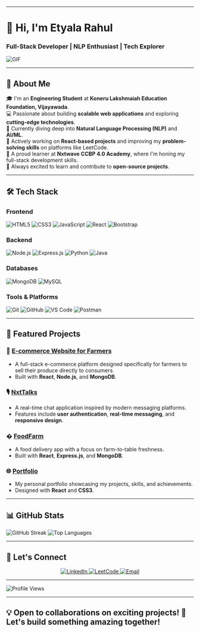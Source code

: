 
---

# 👋 Hi, I'm **Etyala Rahul**  
### **Full-Stack Developer | NLP Enthusiast | Tech Explorer**  

![GIF](https://media.giphy.com/media/qgQUggAC3Pfv687qPC/giphy.gif)  

---

## 🚀 **About Me**  
🎓 I'm an **Engineering Student** at **Koneru Lakshmaiah Education Foundation, Vijayawada**.  
💻 Passionate about building **scalable web applications** and exploring **cutting-edge technologies**.  
🤖 Currently diving deep into **Natural Language Processing (NLP)** and **AI/ML**.  
🎯 Actively working on **React-based projects** and improving my **problem-solving skills** on platforms like LeetCode.  
📖 A proud learner at **Nxtwave CCBP 4.0 Academy**, where I'm honing my full-stack development skills.  
🌱 Always excited to learn and contribute to **open-source projects**.  

---

## 🛠️ **Tech Stack**  

### **Frontend**  
![HTML5](https://img.shields.io/badge/-HTML5-E34F26?style=for-the-badge&logo=html5&logoColor=white)
![CSS3](https://img.shields.io/badge/-CSS3-1572B6?style=for-the-badge&logo=css3&logoColor=white)
![JavaScript](https://img.shields.io/badge/-JavaScript-F7DF1E?style=for-the-badge&logo=javascript&logoColor=black)
![React](https://img.shields.io/badge/-React-61DAFB?style=for-the-badge&logo=react&logoColor=black)
![Bootstrap](https://img.shields.io/badge/-Bootstrap-7952B3?style=for-the-badge&logo=bootstrap&logoColor=white)

### **Backend**  
![Node.js](https://img.shields.io/badge/-Node.js-339933?style=for-the-badge&logo=node.js&logoColor=white)
![Express.js](https://img.shields.io/badge/-Express.js-000000?style=for-the-badge&logo=express&logoColor=white)
![Python](https://img.shields.io/badge/-Python-3776AB?style=for-the-badge&logo=python&logoColor=white)
![Java](https://img.shields.io/badge/-Java-007396?style=for-the-badge&logo=java&logoColor=white)

### **Databases**  
![MongoDB](https://img.shields.io/badge/-MongoDB-47A248?style=for-the-badge&logo=mongodb&logoColor=white)
![MySQL](https://img.shields.io/badge/-MySQL-4479A1?style=for-the-badge&logo=mysql&logoColor=white)

### **Tools & Platforms**  
![Git](https://img.shields.io/badge/-Git-F05032?style=for-the-badge&logo=git&logoColor=white)
![GitHub](https://img.shields.io/badge/-GitHub-181717?style=for-the-badge&logo=github&logoColor=white)
![VS Code](https://img.shields.io/badge/-VS%20Code-007ACC?style=for-the-badge&logo=visual-studio-code&logoColor=white)
![Postman](https://img.shields.io/badge/-Postman-FF6C37?style=for-the-badge&logo=postman&logoColor=white)

---

## 🌟 **Featured Projects**  

### 🛒 **[E-commerce Website for Farmers](https://e-commerce-fron-89rh.onrender.com/)**  
- A full-stack e-commerce platform designed specifically for farmers to sell their produce directly to consumers.  
- Built with **React**, **Node.js**, and **MongoDB**.  

### 🎙️ **[NxtTalks](https://rahuletyala.ccbp.tech/)**  
- A real-time chat application inspired by modern messaging platforms.  
- Features include **user authentication**, **real-time messaging**, and **responsive design**.  

### � **[FoodFarm](https://rahuletyalafm.ccbp.tech/)**  
- A food delivery app with a focus on farm-to-table freshness.  
- Built with **React**, **Express.js**, and **MongoDB**.  

### 🌐 **[Portfolio](https://rahuletyala.ccbp.tech/)**  
- My personal portfolio showcasing my projects, skills, and achievements.  
- Designed with **React** and **CSS3**.  

---

## 📊 **GitHub Stats**  

![GitHub Streak](https://github-readme-streak-stats.herokuapp.com/?user=EtyalaRahul&theme=tokyonight) 
![Top Languages](https://github-readme-stats.vercel.app/api/top-langs/?username=EtyalaRahul&layout=compact&theme=tokyonight)  

---

## 🤝 **Let's Connect**  

<p align="center">
  <a href="https://www.linkedin.com/in/etyalarahul/">
    <img src="https://img.shields.io/badge/-LinkedIn-blue?style=for-the-badge&logo=linkedin" alt="LinkedIn"/>
  </a>
  <a href="https://leetcode.com/u/klu_2300032656/">
    <img src="https://img.shields.io/badge/-LeetCode-orange?style=for-the-badge&logo=leetcode" alt="LeetCode"/>
  </a>
  <a href="mailto:rahuletyala@gmail.com">
    <img src="https://img.shields.io/badge/-Email-red?style=for-the-badge&logo=gmail&logoColor=white" alt="Email"/>
  </a>
</p>

---

![Profile Views](https://komarev.com/ghpvc/?username=EtyalaRahul&color=blue&style=flat)  

---

💡 **Open to collaborations on exciting projects!** 🚀  
Let's build something amazing together!  
--- 
